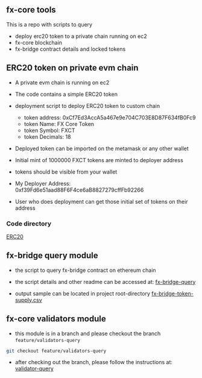 ## fx-core tools

This is a repo with scripts to query
- deploy erc20 token to a private chain running on ec2
- fx-core blockchain
- fx-bridge contract details and locked tokens

## ERC20 token on private evm chain

- A private evm chain is running on ec2
- The code contains a simple ERC20 token
- deployment script to deploy ERC20 token to custom chain
  - token address: 0xCf7Ed3AccA5a467e9e704C703E8D87F634fB0Fc9
  - token Name: FX Core Token
  - token Symbol: FXCT
  - token Decimals: 18
- Deployed token can be imported on the metamask or any other wallet

- Initial mint of 1000000 FXCT tokens are minted to deployer address
- tokens should be visible from your wallet
- My Deployer Address: 0xf39Fd6e51aad88F6F4ce6aB8827279cffFb92266
- User who does deployment can get those initial set of tokens on their address

### Code directory
[ERC20](./src/erc20/)

## fx-bridge query module

- the script to query fx-bridge contract on ethereum chain 
- the script details and other readme can be accessed at:
  [fx-bridge-query](./docs/fx-bridge-query.MD)

- output sample can be located in project root-directory
  [fx-bridge-token-supply.csv](./fx-bridge-token-supply.csv)

## fx-core validators module

- this module is in a branch and please checkout the branch `feature/validators-query`

```bash
git checkout feature/validators-query
```

- after checking out the branch, please follow the instructions at:
 [validator-query](./docs/validator-query.MD)